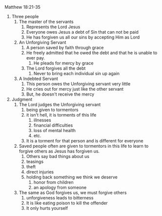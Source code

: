 Matthew 18:21-35

1. Three people
   1. The master of the servants
      1. Represents the Lord Jesus
      2. Everyone owes Jesus a debt of Sin that can not be paid
      3. He has forgiven us all our sins by accepting Him as Lord
   2. An Unforgiving Servant
      1. A person saved by faith through grace
      2. He freely admitted that he owed the debt and that he is unable to ever pay.
         1. He pleads for mercy by grace
      3. The Lord forgives all the debt
         1. Never to bring each individual sin up again
   3. A Indebted Servant
      1. This person owes the Unforgiving servant very little
      2. He cries out for mercy just like the other servant
      3. But, he doesn't receive the mercy
2. Judgment
   1. The Lord judges the Unforgiving servant
      1. being given to tormentors
      2. it isn't hell, it is torments of this life
         1. illnesses
         2. financial difficulties
         3. loss of mental health
         4. etc.
      3. It is a torment for that person and is different for everyone
   2. Saved people often are given to tormentors in this life to learn to forgive others as Jesus has forgiven us.
      1. Others say bad things about us
      2. teasings
      3. theft
      4. direct injuries
      5. holding back something we think we deserve
         1. honor from children
         2. an apology from someone
   3. The same as God forgives us, we must forgive others
      1. unforgiveness leads to bitterness
      2. It is like eating poison to kill the offender
      3. It only hurts yourself